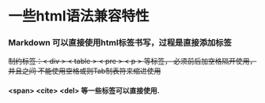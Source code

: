 # 一些html语法兼容特性


### Markdown 可以直接使用html标签书写，过程是直接添加标签

<del>制约标签：\< div \> \< table \> \< pre \> \< p \> 等标签，
必须前后加空格隔开使用，并且之间
不能使用空格或则Tab制表符来缩进使用</del>

#### \<span\> \<cite\> \<del\> 等一些标签可以直接使用.

